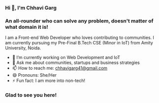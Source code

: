 ### Hi 👋, I'm Chhavi Garg

### An all-rounder who can solve any problem, doesn't matter of what domain it is!

I am a Front-end Web Developer who loves contributing to communities. I am currently pursuing my Pre-Final B.Tech CSE (Minor in IoT) from Amity University, Noida. 

- 🔭 I’m currently working on Web Development and IoT
- 💬 Ask me about communities, startups and business strategies
- 📫 How to reach me: chhavigarg41@gmail.com
- 😄 Pronouns: She/Her
- ⚡ Fun fact: I am more into non-tech!

### Glad to see you here! 
